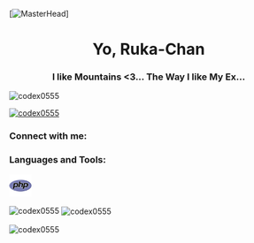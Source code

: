 [![MasterHead](https://www.ganapatitravels.com/images/destination/67596darjeeling-banner.jpg)]

<h1 align="center">Yo, Ruka-Chan</h1>
<h3 align="center">I like Mountains <3... The Way I like My Ex...</h3>

<p align="left"> <img src="https://komarev.com/ghpvc/?username=codex0555&label=Profile%20views&color=0e75b6&style=flat" alt="codex0555" /> </p>

<p align="left"> <a href="https://github.com/ryo-ma/github-profile-trophy"><img src="https://github-profile-trophy.vercel.app/?username=codex0555" alt="codex0555" /></a> </p>

<h3 align="left">Connect with me:</h3>
<p align="left">
</p>

<h3 align="left">Languages and Tools:</h3>
<p align="left"> <a href="https://www.php.net" target="_blank" rel="noreferrer"> <img src="https://raw.githubusercontent.com/devicons/devicon/master/icons/php/php-original.svg" alt="php" width="40" height="40"/> </a> </p>

<p><img align="left" src="https://github-readme-stats.vercel.app/api/top-langs?username=codex0555&show_icons=true&locale=en&layout=compact" alt="codex0555" /></p>

<p>&nbsp;<img align="center" src="https://github-readme-stats.vercel.app/api?username=codex0555&show_icons=true&locale=en" alt="codex0555" /></p>

<p><img align="center" src="https://github-readme-streak-stats.herokuapp.com/?user=codex0555&" alt="codex0555" /></p>
